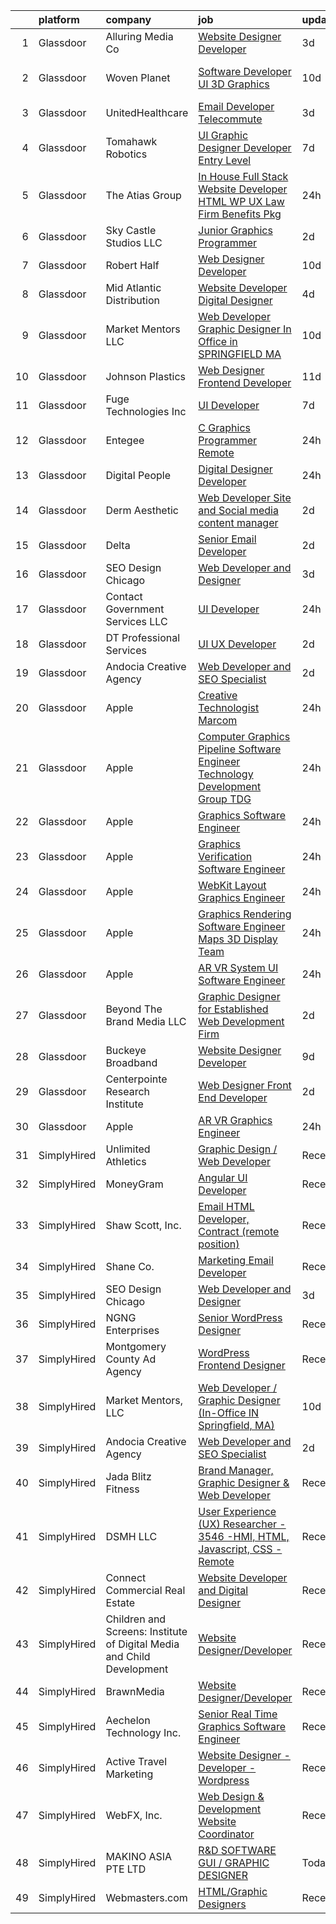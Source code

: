 

|    | platform    | company                                                                | job                                                                                                                                                                                                                                                                                                                                                                                                                                                                                                                                                                                                                                                                                                                                                                                                                                                                                                                                                                                                                                                                                                                                                                                                                                                                                                                                                                                             | update_time   | location                |
|---:|:------------|:-----------------------------------------------------------------------|:------------------------------------------------------------------------------------------------------------------------------------------------------------------------------------------------------------------------------------------------------------------------------------------------------------------------------------------------------------------------------------------------------------------------------------------------------------------------------------------------------------------------------------------------------------------------------------------------------------------------------------------------------------------------------------------------------------------------------------------------------------------------------------------------------------------------------------------------------------------------------------------------------------------------------------------------------------------------------------------------------------------------------------------------------------------------------------------------------------------------------------------------------------------------------------------------------------------------------------------------------------------------------------------------------------------------------------------------------------------------------------------------|:--------------|:------------------------|
|  1 | Glassdoor   | Alluring Media Co                                                      | [Website Designer Developer](https://www.glassdoor.com/partner/jobListing.htm?pos=119&ao=1136043&s=58&guid=000001812d7a84feaecaf7cc6d94ca32&src=GD_JOB_AD&t=SR&vt=w&ea=1&cs=1_50378d76&cb=1654325413443&jobListingId=1007906581302&jrtk=3-0-1g4mnl197r17c801-1g4mnl19nkuh6800-295cdde55712cc59-)                                                                                                                                                                                                                                                                                                                                                                                                                                                                                                                                                                                                                                                                                                                                                                                                                                                                                                                                                                                                                                                                                                | 3d            | Remote                  |
|  2 | Glassdoor   | Woven Planet                                                           | [Software Developer  UI 3D Graphics ](https://www.glassdoor.com/partner/jobListing.htm?pos=106&ao=1110586&s=58&guid=000001812d7a84feaecaf7cc6d94ca32&src=GD_JOB_AD&t=SR&vt=w&ea=1&cs=1_dcab9d14&cb=1654325413442&jobListingId=1007890992132&cpc=5C70DC7FEE0D01B1&jrtk=3-0-1g4mnl197r17c801-1g4mnl19nkuh6800-7c8ecdf940791dc0--6NYlbfkN0DSgjPPcnEdvoK3uuxfISLALE6pB1FR7YSHOr_tSg5_QCn410VK5Ds4sai37YL-FnH_M2Fnv0gjQ9TOzNTRle5O8StGDaF5nwXTjI4WZakCJvD0hoVC8rY9ZivgsNBzAZH1yAVgljWPxrQjSfhDdac-mVtFJvKlX_SSyDg74TVmkLWO-wnLXDbRQKp655XN8f4W-r2k8fv59LNtKqDouQc_0nTePP46qGUdDDDFwMHmf9lv2YhagrVTPrYzyOvnQc7s0gDSvQpC4uzkRR501XWdWVYEalRWi2SVwUR9KF9d4gwhz670oFGZ3mV0xjELjZE4mBN6OXvlV1QGGr71032HWzHyV5qNr6fpzEkUiiI4QYO9GmR3pRfgDS6TaHugtoqvt4n_rM5YJx7G-kw4gitd9JE8Q4Ii5BGCqXWWwvHPIjf3Hmtg7MJ-s4HNGylC4EazqSFDANFy6HsJ85QxhpjpkQTTP9mNuFib1JJdg-i_0X-IBKZLxSXfebIMT8ymhg3sSz5oXx5O7g40zYM8hul5TKU8JXtUMXX25HUX9uhieI29floAj1WmCQwaWeDZAFnjVcNq-wxPYGl-j_QOzMIv)                                                                                                                                                                                                                                                                                                                                                                                                                                  | 10d           | San Francisco, CA       |
|  3 | Glassdoor   | UnitedHealthcare                                                       | [Email Developer   Telecommute](https://www.glassdoor.com/partner/jobListing.htm?pos=129&ao=1136043&s=58&guid=000001812d7a84feaecaf7cc6d94ca32&src=GD_JOB_AD&t=SR&vt=w&cs=1_b7ded465&cb=1654325413447&jobListingId=1007907928304&jrtk=3-0-1g4mnl197r17c801-1g4mnl19nkuh6800-39890ce2ee7fb4eb-)                                                                                                                                                                                                                                                                                                                                                                                                                                                                                                                                                                                                                                                                                                                                                                                                                                                                                                                                                                                                                                                                                                  | 3d            | Minneapolis, MN         |
|  4 | Glassdoor   | Tomahawk Robotics                                                      | [UI Graphic Designer   Developer  Entry Level ](https://www.glassdoor.com/partner/jobListing.htm?pos=123&ao=1136043&s=58&guid=000001812d7a84feaecaf7cc6d94ca32&src=GD_JOB_AD&t=SR&vt=w&cs=1_84252e8d&cb=1654325413446&jobListingId=1007899166464&jrtk=3-0-1g4mnl197r17c801-1g4mnl19nkuh6800-1959295a166638ed-)                                                                                                                                                                                                                                                                                                                                                                                                                                                                                                                                                                                                                                                                                                                                                                                                                                                                                                                                                                                                                                                                                  | 7d            | Melbourne, FL           |
|  5 | Glassdoor   | The Atias Group                                                        | [In House Full Stack Website Developer HTML WP UX  Law Firm Benefits Pkg](https://www.glassdoor.com/partner/jobListing.htm?pos=109&ao=1110586&s=58&guid=000001812d7a84feaecaf7cc6d94ca32&src=GD_JOB_AD&t=SR&vt=w&ea=1&cs=1_50301d23&cb=1654325413443&jobListingId=1007915756890&cpc=44CD5376B8534B8F&jrtk=3-0-1g4mnl197r17c801-1g4mnl19nkuh6800-80309afcd8e7058d--6NYlbfkN0DzxetO0S_hK0fqJrm4OoXRPryjMGhSPsw9j_8-IIx81geHnQlYXFtLjF9XA9c5Q3Ye19tiwBXQq6gfJpHJUFG6FyyNuuSp7knfTfJVVxNjtYmTIeXRZ3jLR7_D1ZzU5wKwXG0zCz9vDfPDk4dWjpWZ7fjnSQTsdluSRh4qX8HzfV0iVADewD1So_ktrf2_73IGgkHi_gnYmoF8XbGULZyMI0lECKp1_NaOUPl4XlZ1K5DzxJk3n047_bSNsMexqd5nQ9tKQCyaGjc2i8U1mSLZaq6_aKYJuQ0Bkk933DJtoyD_-HtoglnjEezlR25Ea47K7QIqXLZDrVMOu0jD6jMI08BOGTTgFvacvlEteX1zWlSj40fwGS0yRWRq2oZTHK8vhTpZm6ObPJaaEncHd02zJ8VT65FOuxsJ1jcVGzpxiB-VGuFwXC_vQlTP_S5md4kPnJOv2Mrz-edRE7BR0EdASYsUZWrWDUzCZLESoWteRVk30DnMZakMGzUxf8qFmdU%3D)                                                                                                                                                                                                                                                                                                                                                                                                                                                                                | 24h           | Irvine, CA              |
|  6 | Glassdoor   | Sky Castle Studios  LLC                                                | [Junior Graphics Programmer](https://www.glassdoor.com/partner/jobListing.htm?pos=127&ao=1136043&s=58&guid=000001812d7a84feaecaf7cc6d94ca32&src=GD_JOB_AD&t=SR&vt=w&ea=1&cs=1_1ca496bd&cb=1654325413446&jobListingId=1007910144418&jrtk=3-0-1g4mnl197r17c801-1g4mnl19nkuh6800-a895cf89361640a6-)                                                                                                                                                                                                                                                                                                                                                                                                                                                                                                                                                                                                                                                                                                                                                                                                                                                                                                                                                                                                                                                                                                | 2d            | Remote                  |
|  7 | Glassdoor   | Robert Half                                                            | [Web Designer Developer](https://www.glassdoor.com/partner/jobListing.htm?pos=116&ao=1110586&s=58&guid=000001812d7a84feaecaf7cc6d94ca32&src=GD_JOB_AD&t=SR&vt=w&ea=1&cs=1_3b210243&cb=1654325413443&jobListingId=1007890068166&cpc=8795CF9063CD573D&jrtk=3-0-1g4mnl197r17c801-1g4mnl19nkuh6800-87c653a9571dac9a--6NYlbfkN0CpzDdaQkua3np5pkmj49lKioZwmwxQ-yx5plwbYmV_M6xSIJIkD0PnUNXzipg6tz4tq_jVzWLXVFyKCxzqtIOfUzxPOzTYvTnZPm6L1GisFSlmh5d1NpM_lbsKx80V0NTAF7MUf78H2ri317Ils6YbjzhmNo8GUyXNjCaAeAR0BsrwWkuwdiTEGkE0nlzezVlBtrbo8YLcExZyrjeMBnDoblkJnXeba9MFTrqXK3R-TU5w8HEc65Y6_KHT2LfZGO9DYmuA48ZZAIeBahhtBMUu0RjHRmTaZuVoOlOYpcuVDp8W17iQu9lCP7oWH9Et-SIUtJKkBS6TgkZdaVEkWVGFAnLikaRVrE5peUXb5JrzI02vmA_E1F2gKgzZGMnn9iyExALmAIwHtErgVbadEQiQFPLqNr9iDWJcY7cQUdFFsHrTN8mNXNepnEUKXog6lOljA8O-t27afvFQHOMqbEvU9n7lw0qWJzB4fAYbZmJf23bxSroF_VT48qfs2wQdgLOdXj2Vj9TEE4tt2GjbsBE20Ta4lGyoLjJcL4GqSPQETLJD35pxoGyXLnlK_QH3Hio%3D)                                                                                                                                                                                                                                                                                                                                                                                                                                                                 | 10d           | Addison, TX             |
|  8 | Glassdoor   | Mid Atlantic Distribution                                              | [Website Developer   Digital Designer](https://www.glassdoor.com/partner/jobListing.htm?pos=105&ao=1110586&s=58&guid=000001812d7a84feaecaf7cc6d94ca32&src=GD_JOB_AD&t=SR&vt=w&ea=1&cs=1_65d9b73b&cb=1654325413442&jobListingId=1007903294411&cpc=6BBECBC74F3AC36E&jrtk=3-0-1g4mnl197r17c801-1g4mnl19nkuh6800-2b67c79111503ea4--6NYlbfkN0BFoUiGhYgMv7mY7eF-LUw5iBVmnYrkwGa4q8pcO4KaVnLrhYX2UEPCV2Z8xr9c14HKUUNq9DvnCyysFLQSGDIXNyuipCfsfrXAIskEj7Qd1qOVlTRTHFDUJjSUZy5S8u-oMzntyD7XA4wR23HXW9mL44-sFXbxUo5zag_3hC_G7woMXF7Qes8IAeHwMkVNk0J3_u-J8tgk4YKybMbxAPFX48XTgLQR4xlo5Uw0i5nF0Hkn1di3OLx1I_9eU-GKVt9qq6eZpVpt7OywjdV3xSipAHmSjiwtIdg12CXInE3JSLfhWI_B-LbDOLMIcTAhfz6QRxyeTVUL6ln9sZ0CDYMAKP13Eoyt9E-C668TfcfHYg8n5v399I0n9EsguxKJwgrnn5MCuUPsao046OOGJsY8Bu1D7upm-v09lBbsnvyk2QS85c9MRA5MYW9naG9ftEGmvWkZaCtB3k-izjggtVjbKqjf0dg-eCKGySDGjO66MJM-Tx2xEgSP33z1Uq2_szR4Pm5Cusnhxw%3D%3D)                                                                                                                                                                                                                                                                                                                                                                                                                                                                                                     | 4d            | Durham, NC              |
|  9 | Glassdoor   | Market Mentors  LLC                                                    | [Web Developer   Graphic Designer  In Office in SPRINGFIELD  MA ](https://www.glassdoor.com/partner/jobListing.htm?pos=101&ao=1110586&s=58&guid=000001812d7a84feaecaf7cc6d94ca32&src=GD_JOB_AD&t=SR&vt=w&ea=1&cs=1_bb46e646&cb=1654325413441&jobListingId=1007889810914&cpc=16C99676026A3978&jrtk=3-0-1g4mnl197r17c801-1g4mnl19nkuh6800-fabda399aadcf865--6NYlbfkN0DrgQq5ECBajiuqohNCSf6c7_2Cek-sBUhiO2bmmkiCIbKsD5SArF_e8yj-Z4N1vUSNek8w4fllKVbtPlAYLVZhzl-D6MunTEy-yCoQuRPAcA3fL7qRy-XBpfe_k6XwRqwVpgh8vfV4P8KgcBHYdsiLJbSS0c5gKKvwbF2KpUSS16GMfQtdlG2ol9lhLb6DE_DHR28fgmtMZJjUJ1gz28h3BwoLbZNBiUvjqAB6B9-dW5ukq5LWPzGyHJ7NGknx7fuycNxQDRBcwPjW76qzdwYBe4JRgST4Hfl3Y5jbfAPUgAdUrQ-Qid5pMGfKbCDjmlgecd-b8mJRBRxmoac2qNJkqFGogwH-_vO_ABGougroBdX1jhtBCqUd40Eea-acovXe4sN4cQ-pwx_E0WjY20jEjRzXSvAMYuqfCKADyHkZqg1IF_bKtOvQIxRAw3_W-dcXcesoCYK9xJWPKJPuRD0MGZAG48CjepL_xhQwF9fyTwloytuGc139bOG7itDJrG5ZBnILn6me6wRqOJXaLqaEus8PpcpMzLi8wE2S0CrhU3ceEMc3mQJyMOvi7PHj2oQ%3D)                                                                                                                                                                                                                                                                                                                                                                                                                        | 10d           | Hartford, CT            |
| 10 | Glassdoor   | Johnson Plastics                                                       | [Web Designer   Frontend Developer](https://www.glassdoor.com/partner/jobListing.htm?pos=103&ao=1110586&s=58&guid=000001812d7a84feaecaf7cc6d94ca32&src=GD_JOB_AD&t=SR&vt=w&ea=1&cs=1_12b46eee&cb=1654325413441&jobListingId=1007886366981&cpc=B27F49C9D64D6F84&jrtk=3-0-1g4mnl197r17c801-1g4mnl19nkuh6800-71a6647d4708e060--6NYlbfkN0BxpP53ILL8GulLJ_NWfVzecCnjI9RptcsvEJd8wgfIdC7aG_mhaiJiJSNKInV-OucanRmZ0CVN9NTFUk_V3PfsEUx24n35K24fa-81_wd9tWHTgDAD1aUW29PBhlMnLAxkc9z8Jqhzivrmw9wyIBXYmy2VW2Fc2vAeFcIDMNDs46bZW5anTaMOR9riDF8TlwnGMU7EG2-vALFXvEEj1_v7IqG9Y9h4Mv-x2jnBrDTXswGvfODq2w9zk7WKsuyrW3HWQ4sQ56PO5VJqMX57sYPLPN6gEF9k-hQaPtm_KvOdg7ws5mZ7wugR_joDh0oickHj-pL-d35-AnuzXgvDzBP_YX0tV8kIgPaajPSkCP7TxZ-5vh1McJKZkMugO2B7kK_ZGTrkRJpVShNRl3tDDqHgnnbQxBYixChB_Z3DLcjpR6_paSW_MxAiFaLYX1L78X9E0S5wkjg-uSb7UUChpPNGVC3db2L7GBsgqPbiIC17zgk54WG_4x7rlzL0VfYP9tsy0cgYdsNhIC_fOt8mN8fh)                                                                                                                                                                                                                                                                                                                                                                                                                                                                                                    | 11d           | Findlay, OH             |
| 11 | Glassdoor   | Fuge Technologies Inc                                                  | [UI Developer](https://www.glassdoor.com/partner/jobListing.htm?pos=126&ao=1136043&s=58&guid=000001812d7a84feaecaf7cc6d94ca32&src=GD_JOB_AD&t=SR&vt=w&ea=1&cs=1_68784132&cb=1654325413446&jobListingId=1007898081002&jrtk=3-0-1g4mnl197r17c801-1g4mnl19nkuh6800-7a8a0a5517b03efd-)                                                                                                                                                                                                                                                                                                                                                                                                                                                                                                                                                                                                                                                                                                                                                                                                                                                                                                                                                                                                                                                                                                              | 7d            | Texas City Junction, TX |
| 12 | Glassdoor   | Entegee                                                                | [C   Graphics Programmer  Remote](https://www.glassdoor.com/partner/jobListing.htm?pos=115&ao=1110586&s=58&guid=000001812d7a84feaecaf7cc6d94ca32&src=GD_JOB_AD&t=SR&vt=w&ea=1&cs=1_7c9cfc2b&cb=1654325413443&jobListingId=1007916004977&cpc=654405A9B1E0A9F5&jrtk=3-0-1g4mnl197r17c801-1g4mnl19nkuh6800-eaf8fb5b9ccc1e9a--6NYlbfkN0D6OzZjpD_hbicRkMZwNNvvxSeL23iIfvaC4EytleQ8zDIpz0YQ5KbISa7_Zvw6kCzfCY0rqua9X-gnd-LXGmlDLVv_rwISClmNHszgD9s5YOdzshGBtxims_OTO8LJ8-IBEjOTJBgzB5utg9BWa06YSJGR7gIR5Wk-QdoOc4l7A7VEi6BMNmKHReq8CJnUVzNOJDn8GIrq-nwui5FPctheAWHamO0uCe4vEd9pLaupWnE-lG6JMu2RI2fRQ16bTtXpofaJDNuHR6gRK1xi1QxgJHQUY1mMjHa3DOWpuR5QB-7Jeh0HrmN64INalr2E4fXtFSO9LOPN6EUaBSyySvHuUFCaOkYgO1hOK4CFelxHQ_tN54B_KyS6KMzc59b5dNc4KaL7Qhqpdj2nIv8u2ar6LYDlWEVXcMnAko_UdSwBINOAe3rce9wuiHRgqR-t8sOO5C-7lRWjOr3KkF8-bpJGKgRRT0cJdlN1h-LEsOaeU4vAKQLzE01sXf9-MjyR8yqRl_PEYKd7fT3UUDH7mMTu)                                                                                                                                                                                                                                                                                                                                                                                                                                                                                                      | 24h           | Remote                  |
| 13 | Glassdoor   | Digital People                                                         | [Digital Designer Developer](https://www.glassdoor.com/partner/jobListing.htm?pos=107&ao=1110586&s=58&guid=000001812d7a84feaecaf7cc6d94ca32&src=GD_JOB_AD&t=SR&vt=w&cs=1_c05d54cf&cb=1654325413442&jobListingId=1007916676937&cpc=76BDADE3D6D9A820&jrtk=3-0-1g4mnl197r17c801-1g4mnl19nkuh6800-24fa1f679e6e06a4--6NYlbfkN0CQRQ3eiV4YWjrRS1ho7HVQ9JO8v6Fb3eU0yDOJbdOiEoxcbMbAZ5AqepW77PW23hRvreRi-24tjkk9i_S85zLRsoAIcSz1rIlyWyUp8oGhvsVgSShyh32oAnoyGZI89w_dP5fGgal5Xqzo-1Has1zaDI6KOU42iwTE_c6nH6ZKW_b32gA8f0mztifRXli43yEGFlrnfq-zdNfKSHo6yZXXSncLNQ-eYuFVot6Xzwy7Ox5HHJTc7m0dRzCyOj0yGpMkFPE_7KiQgxhah4KSUiEVcM0hYRtslp6enA64a5UQpKa5vZMg8gTljcUBH5G6_-FySfTRvE8v18xrwBDUAg8izGPv23QoV6GMRA66Ll1i50c43p1xmdd8lDOM_oXTnjNbMnjUMfkxBGpG5FTrAqmfybCZNr0u1EGe1SFF-WSmhs8yXjIc8Et-Vt6Gx_VS06awb9KTwkZftLVRaeRXIbWf96IOuGCMQNUs1zW-UmFGfeKkqsyLVvdtPC-UIQEj2jg%3D)                                                                                                                                                                                                                                                                                                                                                                                                                                                                                                                                  | 24h           | Niles, IL               |
| 14 | Glassdoor   | Derm Aesthetic                                                         | [Web Developer  Site and Social media content manager](https://www.glassdoor.com/partner/jobListing.htm?pos=125&ao=1136043&s=58&guid=000001812d7a84feaecaf7cc6d94ca32&src=GD_JOB_AD&t=SR&vt=w&ea=1&cs=1_5bc93a34&cb=1654325413446&jobListingId=1007910338432&jrtk=3-0-1g4mnl197r17c801-1g4mnl19nkuh6800-afd5e02a7c5642f3-)                                                                                                                                                                                                                                                                                                                                                                                                                                                                                                                                                                                                                                                                                                                                                                                                                                                                                                                                                                                                                                                                      | 2d            | Remote                  |
| 15 | Glassdoor   | Delta                                                                  | [Senior Email Developer](https://www.glassdoor.com/partner/jobListing.htm?pos=122&ao=1136043&s=58&guid=000001812d7a84feaecaf7cc6d94ca32&src=GD_JOB_AD&t=SR&vt=w&cs=1_e44b07d4&cb=1654325413444&jobListingId=1007909409494&jrtk=3-0-1g4mnl197r17c801-1g4mnl19nkuh6800-b5686bcb9fe509d0-)                                                                                                                                                                                                                                                                                                                                                                                                                                                                                                                                                                                                                                                                                                                                                                                                                                                                                                                                                                                                                                                                                                         | 2d            | Atlanta, GA             |
| 16 | Glassdoor   | SEO Design Chicago                                                     | [Web Developer and Designer](https://www.glassdoor.com/partner/jobListing.htm?pos=117&ao=1136043&s=58&guid=000001812d7a84feaecaf7cc6d94ca32&src=GD_JOB_AD&t=SR&vt=w&ea=1&cs=1_308c9a8f&cb=1654325413443&jobListingId=1007905745551&jrtk=3-0-1g4mnl197r17c801-1g4mnl19nkuh6800-edb5c12235ecbca6-)                                                                                                                                                                                                                                                                                                                                                                                                                                                                                                                                                                                                                                                                                                                                                                                                                                                                                                                                                                                                                                                                                                | 3d            | Remote                  |
| 17 | Glassdoor   | Contact Government Services  LLC                                       | [UI Developer](https://www.glassdoor.com/partner/jobListing.htm?pos=128&ao=1136043&s=58&guid=000001812d7a84feaecaf7cc6d94ca32&src=GD_JOB_AD&t=SR&vt=w&ea=1&cs=1_1ddb059a&cb=1654325413447&jobListingId=1007916276135&jrtk=3-0-1g4mnl197r17c801-1g4mnl19nkuh6800-e48ea99ec61b10ed-)                                                                                                                                                                                                                                                                                                                                                                                                                                                                                                                                                                                                                                                                                                                                                                                                                                                                                                                                                                                                                                                                                                              | 24h           | Washington, DC          |
| 18 | Glassdoor   | DT Professional Services                                               | [UI UX Developer](https://www.glassdoor.com/partner/jobListing.htm?pos=118&ao=1136043&s=58&guid=000001812d7a84feaecaf7cc6d94ca32&src=GD_JOB_AD&t=SR&vt=w&ea=1&cs=1_a8f93819&cb=1654325413443&jobListingId=1007911592503&jrtk=3-0-1g4mnl197r17c801-1g4mnl19nkuh6800-c602366324cdaf22-)                                                                                                                                                                                                                                                                                                                                                                                                                                                                                                                                                                                                                                                                                                                                                                                                                                                                                                                                                                                                                                                                                                           | 2d            | Remote                  |
| 19 | Glassdoor   | Andocia Creative Agency                                                | [Web Developer and SEO Specialist](https://www.glassdoor.com/partner/jobListing.htm?pos=120&ao=1136043&s=58&guid=000001812d7a84feaecaf7cc6d94ca32&src=GD_JOB_AD&t=SR&vt=w&ea=1&cs=1_9f4f1fc5&cb=1654325413444&jobListingId=1007910325652&jrtk=3-0-1g4mnl197r17c801-1g4mnl19nkuh6800-3e71974dd9827fa4-)                                                                                                                                                                                                                                                                                                                                                                                                                                                                                                                                                                                                                                                                                                                                                                                                                                                                                                                                                                                                                                                                                          | 2d            | Remote                  |
| 20 | Glassdoor   | Apple                                                                  | [Creative Technologist  Marcom](https://www.glassdoor.com/partner/jobListing.htm?pos=130&ao=1136043&s=58&guid=000001812d7a84feaecaf7cc6d94ca32&src=GD_JOB_AD&t=SR&vt=w&cs=1_a1bf9f3d&cb=1654325413447&jobListingId=1007917363609&jrtk=3-0-1g4mnl197r17c801-1g4mnl19nkuh6800-666f3071f17e62e5-)                                                                                                                                                                                                                                                                                                                                                                                                                                                                                                                                                                                                                                                                                                                                                                                                                                                                                                                                                                                                                                                                                                  | 24h           | Cupertino, CA           |
| 21 | Glassdoor   | Apple                                                                  | [Computer Graphics Pipeline Software Engineer  Technology Development Group  TDG ](https://www.glassdoor.com/partner/jobListing.htm?pos=124&ao=1136043&s=58&guid=000001812d7a84feaecaf7cc6d94ca32&src=GD_JOB_AD&t=SR&vt=w&cs=1_b9ef4dbe&cb=1654325413446&jobListingId=1007917362970&jrtk=3-0-1g4mnl197r17c801-1g4mnl19nkuh6800-c55938a133ab35a4-)                                                                                                                                                                                                                                                                                                                                                                                                                                                                                                                                                                                                                                                                                                                                                                                                                                                                                                                                                                                                                                               | 24h           | Cupertino, CA           |
| 22 | Glassdoor   | Apple                                                                  | [Graphics Software Engineer](https://www.glassdoor.com/partner/jobListing.htm?pos=108&ao=1110586&s=58&guid=000001812d7a84feaecaf7cc6d94ca32&src=GD_JOB_AD&t=SR&vt=w&cs=1_a00dea81&cb=1654325413442&jobListingId=1007917019738&cpc=84DBBAA61F05C438&jrtk=3-0-1g4mnl197r17c801-1g4mnl19nkuh6800-8be49885e44f74c2--6NYlbfkN0BvKrLyj5gPmtZO9T8euul8TCxuuKNOtzRJOomxnwSEodTz2Bc-sPZl6wy0zhW4OOlEeQKs3ZWV0cSbSosm9upr8Jb1bMBxzR1lmTL-u_ey0GrK9KgBLojHJvFHnVFPmUDJCocJCiN_7Z1mPzMmUIAooYlekrM81hQZHmymAjcoTTO3bfGBDe_9YMdlLVgFZFecZIo0_GX67MdYIPnSnlCqlvSsS-drkEhhhwEdXU3Jn6H6s43RIp8NvsE-7VsB4rqB470VsA7-7fX9oWPkAFgP2pLFk6DaTogU84h7gepsXFteNTE_ggbGXHV9Y5wn5jV3dncNTnZKWXcri_ijKORhQe3RG9jKzo9yzSOgvulJzHl42n2aiBRcHqAjZMvdzuZLN49lOBFHlAOblp34MzLqNG8Hd-1pqZzjO4-GuIK9m_v5w1LAdI7rPNlUhUkknke2nSHxlCbj3F2LpCxJ9w4fdcByFj3AI-VvOV-etlZYfrjSKKS5tHdQ_zQPvghE4dLQ3Eaw05uADrkT2xPvWYXz1Vjn6bUqV9DIMCw-_TgJw19Nz2AcJ-Iv3vPiZxlZXwVuX8IfyA2fNnccaZMQq27yvNuTaAR2ECI74D6CSoAo0CMZI4kE1ZnLJBxv9oVVwxv_IY0JaVOl977plyjnN4MBVnKjTZPRgGHnI42pEam8J46bKA8HwIoNVmeLEgNXJJDBmAsuPnDKCNfKHuweD6D7JNcxR7vPUp-QbigigMrYftsACdPLF-wv2tOuJ6GGuzIC1fA20vmeFPL4u5DJHkGVNvyzrR2wqRCwRZkZYVdApH4peV8-xAk4tz3fmpikRMU7n1hgpyt2HAkxWbqcpcedZ9u5YRNByoXClrObabUDgVA-tXJ3bB0LRIMBiQwCwapi2MWF67-kim2JiudQl0ndIojtEIMyy4qM2mST5ibCMgMgL8SaMdUB0e473mS1shY%3D)                                                                  | 24h           | Orlando, FL             |
| 23 | Glassdoor   | Apple                                                                  | [Graphics Verification Software Engineer](https://www.glassdoor.com/partner/jobListing.htm?pos=110&ao=1110586&s=58&guid=000001812d7a84feaecaf7cc6d94ca32&src=GD_JOB_AD&t=SR&vt=w&cs=1_235d87da&cb=1654325413442&jobListingId=1007917019770&cpc=56C4EA4A1A191A49&jrtk=3-0-1g4mnl197r17c801-1g4mnl19nkuh6800-2b52be22c4e28773--6NYlbfkN0BvKrLyj5gPmtZO9T8euul8TCxuuKNOtzRJOomxnwSEodTz2Bc-sPZlSXfvz6ygy0vbEIp8DyilE4DGGWVxKKmHaztw9s3sofxuggI9OU7uEicY5G3qDRvfrbVk5JbwNe0laLi54swzJQ9LEnvH4fLG5PN3dH4Wj7X1yyH0SlE-obshM2wEuf4HYKzY1BryUihbX07snN-4_OE61KiPYcnOqtZO5TMWH0bKnU766zFF6_466Cwy1l8HyLAhJJLlfjPf4gtNNfll3-FF59WDAETGPD7DDVgz3cDFioZFyR7l5gd8W6TxEQzvjfktZwVQ-k62BA7Msts-43alLcvh8NK7ERZt-fC6eQ54Ca9dll3BvJqSDlTaKecC820priL-CxQ08NVdWCewgfqEuqi2B3nCF-hF0P9AtH2m_MalDSKbhTD6vDUF0wSXh5HVS5hrZIHKVEkeXhQky91cJTUSBYy0eYhyWk3nDwLNDLXUwPmNdAOJ_GprSO0KoX5n_p4hsAcQP69yujSh5Hou-8Vejep7a2c15qteid765EIbY0di5ZZktNdJNJCI8gfWFN42wJEoSQ9w2ns8aIGUm95YpmjlFwnAxWsIHsIMgBfgx4VYuOvkSeLosHuwZMGwIyQ2DY5Xd7rX-6YOa2em1RnnXQ77GhPSILajmhWomBIoimA_HMf6R2EHTAsXF7zkKtq0YOiM0bLU4iBGwDfLWLd8255Uy2pw-OhPB1agMEnOUbVUi3T51EKvTZv8WIYRhtph95WzQ9qQzI7iQQXtW3zJvroQRMmYutEy06yLpVzQkCjgLDkZOAA0xDiPxR5JHviQkM6p8tLEPk8DWovexAfU2a08vS5c-yptCMZamdDLgDEzT8HXduyoMeBXHxQlu-r3kZPdYbsSGYuSrTw-4m3WfqhK9K3EFu2jtoVsd58WO5ytk2pnCERy7Js3_uzD3pu6Iry4u2Mdr6YtcQ%3D%3D)                                       | 24h           | Austin, TX              |
| 24 | Glassdoor   | Apple                                                                  | [WebKit Layout   Graphics Engineer](https://www.glassdoor.com/partner/jobListing.htm?pos=121&ao=1136043&s=58&guid=000001812d7a84feaecaf7cc6d94ca32&src=GD_JOB_AD&t=SR&vt=w&cs=1_512d5b5a&cb=1654325413444&jobListingId=1007917363391&jrtk=3-0-1g4mnl197r17c801-1g4mnl19nkuh6800-44b6815419c91921-)                                                                                                                                                                                                                                                                                                                                                                                                                                                                                                                                                                                                                                                                                                                                                                                                                                                                                                                                                                                                                                                                                              | 24h           | Cupertino, CA           |
| 25 | Glassdoor   | Apple                                                                  | [Graphics Rendering Software Engineer   Maps 3D Display Team](https://www.glassdoor.com/partner/jobListing.htm?pos=112&ao=1110586&s=58&guid=000001812d7a84feaecaf7cc6d94ca32&src=GD_JOB_AD&t=SR&vt=w&cs=1_21e8ea51&cb=1654325413442&jobListingId=1007917013520&cpc=654405A9B1E0A9F5&jrtk=3-0-1g4mnl197r17c801-1g4mnl19nkuh6800-115730a672136782--6NYlbfkN0BvKrLyj5gPmtZO9T8euul8TCxuuKNOtzRJOomxnwSEodTz2Bc-sPZl29JElYHfcoRu0fPF_ZzN6LV7MEA242MqM2m5Mg9WWpXRGuQI3ozFHZhQ3O1--k2_cTrL_vgxAdhN0oVzPkcAPlQKGdbjiVF5sXBcCkXUmiuL4ONRk1OArdpbMrmSwjGu0OXByjigj-ySTtNybQngkhIr-vFSZvAfP9GLZSTPehrus2UwfLFtLaD2DtZ2-zOgVCV85KfRzgyc5xTToEy8p1HMYKjld2u0pWb18lUYIqzM8v7SW4hcUi1KFh4plRmj4MdPQzWJ3-mPoQEwbHXtUHWudkET9jYQF2dPsCllsbIzDZy5CLU3m5gXsdr3YHjeKqgrustvUc3S3GN4eaa8VN6Ie8A6YCAfJE66qtQ27l9RkpUO_pr5g0d43nPwHq3601VieHhBEPcgJPIIklyjh9n6KqcDeEUxobVIF0Q7y3eWXMAGX7TGznB71Xg0DZcu2UJfbzA7_cMYrPLY6Ry1QtDH3tO2ikJxgSPBNHzfpANQCyT6PXaiKHNBPvmFmWcKF6FpbGMtT4twoGkRWY67wSsjtkLYUgiFC5kLG2_z8hi_P1zXQaXemV2tzSUIP5J9S2ZBYVo-2k2p6hdDa7wIuc0rFTYzU9Wz5Yt6OuKYDIdqHl-WUzO0IJ8cckxedTAJVZCUC7ITGfizt63p-AhstrKIeoQNptZJjqvfzZSopcXyNR4VCVbEyY5ReCaAcqWMOtbtP80KhXmmxBcWftaWKAU-ax7m1DDPbwkpBnAtgZn-gS2wjlg6jJ8vxyCBY4XiMK0hXCBbwNTSGLiPJ914YJmOcZVnpZRQkesSQlbgKOy5ly8W-iYL2g9_ckxUZqwka9uSzLAIG6pOJOu9HvC7_oWui452aGmiyadCfXmp_ZaUFGy32uodhAgYO6wSqLSS7J1qpzUoWHaV1X0-68ljFLmJ6fMYUsiBck-T6CHf5wM%3D) | 24h           | Culver City, CA         |
| 26 | Glassdoor   | Apple                                                                  | [AR VR System UI Software Engineer](https://www.glassdoor.com/partner/jobListing.htm?pos=114&ao=1110586&s=58&guid=000001812d7a84feaecaf7cc6d94ca32&src=GD_JOB_AD&t=SR&vt=w&cs=1_80c1d8bd&cb=1654325413443&jobListingId=1007917015060&cpc=451933188B21919D&jrtk=3-0-1g4mnl197r17c801-1g4mnl19nkuh6800-f66a7025b46871f8--6NYlbfkN0BvKrLyj5gPmtZO9T8euul8TCxuuKNOtzRJOomxnwSEodTz2Bc-sPZlbtkML8D-m4p0JTgu20NFrRbOSurwcP9URWfE7L5yU60FZ3ztVPt0WrYOujepYBZ8Xl-TBQ8k5jYvA2vxudE01k5AUsnn_E4KbCIOrlQEk4a6yk5zoI7soqV1sEQOc0PvQv32wwJ8S4KBe_ARufDgbfUWggpx_CWFiN10PH4Kme4Ju0FaMZF4sK572w6USN82arEn7knD8R9Lbvk1Uww8AeBZghAlTCDa_KZCqd15rIC_yVKiheVDLbYYUlY_JDEvz4JWgNwsgoRypEZvtJ7y1jdTezhoEj0loxof-nUrcxG1jwjmRV1iDF605WqoLjl3gCx7zagQ0i1LO_QjVaS80HkTOKh24vMiWVzmouF6vbLgBQJO_H5LQFlqabkEExI9iTlTvQ3MmuiXTDv2UaHL0utkJQu-uOFXNoyODW66IALHDQJ56DHm7N5VUlNUZ-EwODpbmKQ_A6emp0E7ya9-avysQsOTONrbT79yAQczrT1cL5ltfiA3NWFJUqqnEQfgb8NENkVrNEpjFfln3RgmtI8YJHDG9e7hw1W8QCj527vG7TncZtND_puKldDyEF2dPRlGJbc0VV7Ce8VwFmZF57D3OjHCj8dntgC_EV3g3bYxxTb_jTNg53vAmeaWqed9Xs8RJwgj1fWXNQ6yCZNmVF7QPAWHbIHjKj9DFXFPjsmA4IoTuRYOcItvKurgnP9B5Y318KPTojKozWv0YkmU73JMDUOI8J3bbCbcIaCjoGyjEfnaqpOLRc2iJfPOOsMtzyK1EUb_G591kMTsrh3axCJtvloWNzRSgp7SYIsu2JJVVjjBZ0ob_VHtcbFedLa_yPl1Mu64Zler8pRmqxIKr5y8ZryLaN0CLNbDsawgfR282XPBNRyeShbxV_RPRwevbUKsFjSkxfA%3D)                                                           | 24h           | Boulder, CO             |
| 27 | Glassdoor   | Beyond The Brand Media LLC                                             | [Graphic Designer for Established Web Development Firm](https://www.glassdoor.com/partner/jobListing.htm?pos=102&ao=1110586&s=58&guid=000001812d7a84feaecaf7cc6d94ca32&src=GD_JOB_AD&t=SR&vt=w&ea=1&cs=1_74b55db1&cb=1654325413441&jobListingId=1007910144387&cpc=1926746423AECDED&jrtk=3-0-1g4mnl197r17c801-1g4mnl19nkuh6800-f916d1377f338aa9--6NYlbfkN0DiLO1zoF3DN9jCADKjG_MzVyPrjAulsAI2998bTSa5p-xt-0wmEUkMx1loXM2fThQunL9HWlAqKprrYTtXUhjv-JFQalxSqk6m9bw9BgwSTqgKRZGdydy_Era2XPOd_hlkDiONANUdXEH8QJMlyU_pGeONrNRLwS2k-YBKdjLVpjs3sUugLifrSLEput24agszctjlZQi4BUWDZ7iyT3XipBKy9nUp2_6smUJT9NG7vkBmdMoGP4gJEHOuP_y6wGdb88oNy0UGTg_eGBKZa5SMMGwD67k7zYc7ea2Lu_1cz_5256L0s0gndRlzaKBv-X7FSt_B_kzM1i2EciJAZ2r36GXZDCIYpRsGjMUkGTTLqx9peqlbhIpaChw7MhbtvX0pWfz8CBjuarFePhi1aTIwT2WbPHBU2QJtPMDhJ7iL218xbbVbiRAzZ-pmsoZSXqygQhGtvbZhuUxhEXn8yFRSJSi3Bf8L7iks-EiOEjmYIHgjs6JSEGhO185sQwa6x3rx_SP-A0dBiMnT0YwDuR1p3qjIiuForwlR0N9Fz1t2dw%3D%3D)                                                                                                                                                                                                                                                                                                                                                                                                                                                    | 2d            | Goffstown, NH           |
| 28 | Glassdoor   | Buckeye Broadband                                                      | [Website Designer Developer](https://www.glassdoor.com/partner/jobListing.htm?pos=113&ao=1110586&s=58&guid=000001812d7a84feaecaf7cc6d94ca32&src=GD_JOB_AD&t=SR&vt=w&ea=1&cs=1_28e89278&cb=1654325413443&jobListingId=1007892444672&cpc=451933188B21919D&jrtk=3-0-1g4mnl197r17c801-1g4mnl19nkuh6800-9d3796651fe43207--6NYlbfkN0DDmOwFuYy1-IGhenWxj6rZmHL3sido_coM9cPKCevLMh9RSnvCRogTTFMO-82f4dc21FJUjC2rci7LGqOPyQIvZuW5UBiz1-ZpCepqKz1azeuBgdLRUyGBNyWZJkyyzkX0hB6Nv7GEYchU7jHch1Yng2OHXqu9JtvBzn3gEAC0o7aS5MkJLn036p2_zFECVRVuDUWVoFAt23MpdGKK8QVZQZH7J6caRYji4iQnc8X1vgS5LE_kDn6cveKuTd2mkw1ETR9ywqMZoHtfJs2OV8HwlidIMd7NM3IU4wLZCO2n5cOhrrySVKIZCcKO2mTBbue9w9Od35yJDgtU8DESLiU-xjBwzljFD2stuYQJIY_YmIIHXsXfW6XZS-7y5wUe4ijcBZbtfqMkvZfTyqogxrsLJVgHFvKR7ioV67G4tnnqzVYPFVxAxfEAwa-E_gB4kFDmQPcXD9rQl9UyeaWQXnt_yn7ivSt2WwATnwJNi8OgTcoCid-NS_R0KabjFDQ7jrVYGyhrL4ahAQ%3D%3D)                                                                                                                                                                                                                                                                                                                                                                                                                                                                                                               | 9d            | Toledo, OH              |
| 29 | Glassdoor   | Centerpointe Research Institute                                        | [Web Designer   Front End Developer](https://www.glassdoor.com/partner/jobListing.htm?pos=104&ao=1110586&s=58&guid=000001812d7a84feaecaf7cc6d94ca32&src=GD_JOB_AD&t=SR&vt=w&ea=1&cs=1_a15e473c&cb=1654325413442&jobListingId=1007910194036&cpc=F2E91DB1AE7076E1&jrtk=3-0-1g4mnl197r17c801-1g4mnl19nkuh6800-85249d8c0b1eba2b--6NYlbfkN0Cqv1zf8CiqPVm8PMYOa0ESPiL6fR4Vwuohy--AjGmshWjQE2eUqJ2wmAbySNuFR3IuqTVoUt_qYKmAe-SxV6MzQN1xhfmOSRPCvNmLSed0NjxqycnLSRQLQ5-48B3kZKEh6aeC0mfJwc41Uc2P_I2kPLI16Y-2mXa1onDs7iPv4C8ADIbJ-us40vHOpsVKfJMIZsn2qaevam2t-JrMjDwseS0waHbjwhWwHBAsDW039DaYeeyUqhgS_Eihsyzfl3Sx9HXH5d1w4rd9XMg0VgcOld8NeFdSTpcTK5c2fnhSmFbfkYYg0tq_JWVjmHSCaTKJtLzSxsD4eseU7nkl9p-xGrrcXQ7tRU4LvXa5fB7B-Vrzv__giaMGYLWP4v2E8SQ7cdUhnkmftUhftxZwcNyhSuwe2FGYoLMhvehhZv5Ti9HmtIIgNwq4Ei9tE3wy7XuTpJi8lwyxxlIn5fbpPKnqMgWJPA6v46ZxJ7cPJ1lf-f0caprSc9_5Otsn3jQCmRe6kTdQ83yIpCGMLIv7aQTG)                                                                                                                                                                                                                                                                                                                                                                                                                                                                                                   | 2d            | Beaverton, OR           |
| 30 | Glassdoor   | Apple                                                                  | [AR VR Graphics Engineer](https://www.glassdoor.com/partner/jobListing.htm?pos=111&ao=1110586&s=58&guid=000001812d7a84feaecaf7cc6d94ca32&src=GD_JOB_AD&t=SR&vt=w&cs=1_53bf4d6a&cb=1654325413442&jobListingId=1007917016690&cpc=FB7E4A1762AE5BEC&jrtk=3-0-1g4mnl197r17c801-1g4mnl19nkuh6800-32a1a116a885e498--6NYlbfkN0BvKrLyj5gPmtZO9T8euul8TCxuuKNOtzRJOomxnwSEodTz2Bc-sPZlbtkML8D-m4p0JTgu20NFraWV-ZOz7QcfKtloulcR9Qd8F41tcf___jdH9BYpsfa7ZZoLenzetY8faQBusyVEybgEodGW2_J963F3A3oaEXz4kRGRfAI0EU9PBYruRS8anUjnbz7P-kacX41ZeYHPqhfINvAWhMJoAF_xz7yB3WKkhJUSr3PhSTI4wkaAsBQexypEnfbs_88ohQVOUsi4f1lv_RVjjcYedLLYGz72Gcn4jFC7ES_f7hwlZQ7_4f9l7tj31YTShTuuh27ggZrfEgHq26O9c-V6vtPsiUbjVY-PyHxSyowv6fmXAUDtfnu1tEw7HCC6j0BvopxxbPoAArntK51dkBFCkW82Ojeh0sWzzcPhtXNYHZCoR2U-5IFcG3boCudRVnuyZ7MzxYEnSA3ldrcLGENm1vjlOuw-cLoMZoiJtlgON4hiK8uhUw866Qj-LCoL9oo6_AKfDSSVgqwWT__2leZvRlBq25lytZwrkpCNBYciNC4k8lzoy-umvuYEOQs8FTrMT9-WRQR4UmQnijJh_ujKVo_5M4EetV9xVyIM4AenVVLL9IkOe5Wn7BPJ963cNwIBb71va-_WMYX8aDPgWSQL-fmIMjSngR2qL3gQClXJgOJdb14Pxd3mINxF0Xi9V3ME2zHzes6FOa8q5y03lSPMRUQF3FU7-9WtqqZnGIdEJvInlmXqRayd0pQ5gMmrRcXkhl_ZXXYN6r3c8MqKo93TKhT6gVeBZTbbz9DWDQLxn6nspaRrZ9n-gnDsEuFsKnxvET8FdpnC6ALIG4z6ElV7IAV92A6TMs_tv2DwLaeJYNVPKpllqcwgQ_m7hQwBOMN2OwgyXikRTZEzqHXp-3U0e7Rgry5C21lHcisdS9rnsZisES1anjz2)                                                                                   | 24h           | Boulder, CO             |
| 31 | SimplyHired | Unlimited Athletics                                                    | [Graphic Design / Web Developer](https://www.simplyhired.com/job/J3IkGpxxbL5C84zZwUrO9pQW6trgFwNxxxo__XLTSq5imEgrV3eWPg?q=graphic+developer)                                                                                                                                                                                                                                                                                                                                                                                                                                                                                                                                                                                                                                                                                                                                                                                                                                                                                                                                                                                                                                                                                                                                                                                                                                                    | Recently      | Olathe, KS              |
| 32 | SimplyHired | MoneyGram                                                              | [Angular UI Developer](https://www.simplyhired.com/job/hf-ENxQi1sfe9nVGBJT2NlmkjZMzzHV3gC8mU5EqaiPFv5zfMwLrrg?q=graphic+developer)                                                                                                                                                                                                                                                                                                                                                                                                                                                                                                                                                                                                                                                                                                                                                                                                                                                                                                                                                                                                                                                                                                                                                                                                                                                              | Recently      | Dallas, TX              |
| 33 | SimplyHired | Shaw Scott, Inc.                                                       | [Email HTML Developer, Contract (remote position)](https://www.simplyhired.com/job/lp97AwzllwqjS1oXYQVdk_sx_ANbNmrf_26-hefBENEAnwkJ6YFw_Q?q=graphic+developer)                                                                                                                                                                                                                                                                                                                                                                                                                                                                                                                                                                                                                                                                                                                                                                                                                                                                                                                                                                                                                                                                                                                                                                                                                                  | Recently      | Seattle, WA             |
| 34 | SimplyHired | Shane Co.                                                              | [Marketing Email Developer](https://www.simplyhired.com/job/RcP4Q7OUThQQkT9kWXMiLlc_Q9zZfe9KKH3XzOuyrbocOGRY5RxBgA?q=graphic+developer)                                                                                                                                                                                                                                                                                                                                                                                                                                                                                                                                                                                                                                                                                                                                                                                                                                                                                                                                                                                                                                                                                                                                                                                                                                                         | Recently      | Englewood, CO           |
| 35 | SimplyHired | SEO Design Chicago                                                     | [Web Developer and Designer](https://www.simplyhired.com/job/FjzmiF5LocletrYRA1n-Axbq9osZZ5ZuleN5Fh7qXPRhqE4TPW8oeA?q=graphic+developer)                                                                                                                                                                                                                                                                                                                                                                                                                                                                                                                                                                                                                                                                                                                                                                                                                                                                                                                                                                                                                                                                                                                                                                                                                                                        | 3d            | Remote                  |
| 36 | SimplyHired | NGNG Enterprises                                                       | [Senior WordPress Designer](https://www.simplyhired.com/job/nNmOqtuT06Mk-lcmE7eheAXQQWiNMpXcVvCxka53D2mz1JIyK1uPSg?q=graphic+developer)                                                                                                                                                                                                                                                                                                                                                                                                                                                                                                                                                                                                                                                                                                                                                                                                                                                                                                                                                                                                                                                                                                                                                                                                                                                         | Recently      | Remote                  |
| 37 | SimplyHired | Montgomery County Ad Agency                                            | [WordPress Frontend Designer](https://www.simplyhired.com/job/ga4IKqF6TuclqpILMva27A9ZNpWL2hFPU5gOIAhb1_NKjSB23CUasg?q=graphic+developer)                                                                                                                                                                                                                                                                                                                                                                                                                                                                                                                                                                                                                                                                                                                                                                                                                                                                                                                                                                                                                                                                                                                                                                                                                                                       | Recently      | Pottstown, PA           |
| 38 | SimplyHired | Market Mentors, LLC                                                    | [Web Developer / Graphic Designer (In-Office IN Springfield, MA)](https://www.simplyhired.com/job/6kf3uuwQ1EOl7Fl3dSxs72FKsBasyP0W-R29HngWXbHTwb_VXh3XfA?q=graphic+developer)                                                                                                                                                                                                                                                                                                                                                                                                                                                                                                                                                                                                                                                                                                                                                                                                                                                                                                                                                                                                                                                                                                                                                                                                                   | 10d           | Springfield, MA         |
| 39 | SimplyHired | Andocia Creative Agency                                                | [Web Developer and SEO Specialist](https://www.simplyhired.com/job/Tiug1YomN0sKFjhMCngbk6AyXW-86w80zVmQJlF1sY0AZB0BrGpqhQ?q=graphic+developer)                                                                                                                                                                                                                                                                                                                                                                                                                                                                                                                                                                                                                                                                                                                                                                                                                                                                                                                                                                                                                                                                                                                                                                                                                                                  | 2d            | Remote                  |
| 40 | SimplyHired | Jada Blitz Fitness                                                     | [Brand Manager, Graphic Designer & Web Developer](https://www.simplyhired.com/job/u-aNkVA-u7QitzSk2zKbK4d5gsfzDSEALH5--8iUUQJZ_Xurh4yqFg?q=graphic+developer)                                                                                                                                                                                                                                                                                                                                                                                                                                                                                                                                                                                                                                                                                                                                                                                                                                                                                                                                                                                                                                                                                                                                                                                                                                   | Recently      | Buffalo, NY             |
| 41 | SimplyHired | DSMH LLC                                                               | [User Experience (UX) Researcher - 3546 -HMI, HTML, Javascript, CSS - Remote](https://www.simplyhired.com/job/6V0Hdz-sRwRkWGCnJ4vI4LDaYKZ9uXgPnC5Re59jpDLTTC64FfAhnQ?q=graphic+developer)                                                                                                                                                                                                                                                                                                                                                                                                                                                                                                                                                                                                                                                                                                                                                                                                                                                                                                                                                                                                                                                                                                                                                                                                       | Recently      | Remote                  |
| 42 | SimplyHired | Connect Commercial Real Estate                                         | [Website Developer and Digital Designer](https://www.simplyhired.com/job/xHZQG0jN2VqA1sDUntkAQfZU3Xh_8F_qluyKJ5DofpUwXlSJOKadFw?q=graphic+developer)                                                                                                                                                                                                                                                                                                                                                                                                                                                                                                                                                                                                                                                                                                                                                                                                                                                                                                                                                                                                                                                                                                                                                                                                                                            | Recently      | Remote                  |
| 43 | SimplyHired | Children and Screens: Institute of Digital Media and Child Development | [Website Designer/Developer](https://www.simplyhired.com/job/HJob8m8F1MKzYKL-lv5DWPlFGsOOS-KrnRP-uIbm5omxKn3q0KksKA?q=graphic+developer)                                                                                                                                                                                                                                                                                                                                                                                                                                                                                                                                                                                                                                                                                                                                                                                                                                                                                                                                                                                                                                                                                                                                                                                                                                                        | Recently      | Remote                  |
| 44 | SimplyHired | BrawnMedia                                                             | [Website Designer/Developer](https://www.simplyhired.com/job/78BxKl1R6BpfuVu8Kpk-1cxMOjiHDgxQMPxrbQ5J7eWU9PbYxXCHNA?q=graphic+developer)                                                                                                                                                                                                                                                                                                                                                                                                                                                                                                                                                                                                                                                                                                                                                                                                                                                                                                                                                                                                                                                                                                                                                                                                                                                        | Recently      | Albany, NY              |
| 45 | SimplyHired | Aechelon Technology Inc.                                               | [Senior Real Time Graphics Software Engineer](https://www.simplyhired.com/job/rcdIZu0u86YflWDJtkQswNVvTN3B-3L7qF5--HTYfTqZ6vl6sJ-lpA?q=graphic+developer)                                                                                                                                                                                                                                                                                                                                                                                                                                                                                                                                                                                                                                                                                                                                                                                                                                                                                                                                                                                                                                                                                                                                                                                                                                       | Recently      | Overland Park, KS       |
| 46 | SimplyHired | Active Travel Marketing                                                | [Website Designer - Developer - Wordpress](https://www.simplyhired.com/job/qUxkhzgr-dNxPoyWUO_EjTRDyBng5GCJ3_C742NTV4DVyY_cbzsfWw?q=graphic+developer)                                                                                                                                                                                                                                                                                                                                                                                                                                                                                                                                                                                                                                                                                                                                                                                                                                                                                                                                                                                                                                                                                                                                                                                                                                          | Recently      | Remote                  |
| 47 | SimplyHired | WebFX, Inc.                                                            | [Web Design & Development Website Coordinator](https://www.simplyhired.com/job/v-vzXBfE0PVJlM02GeHrlEw5kd4JZanBKYMGop9gR-nH0LBNF-E5_Q?q=graphic+developer)                                                                                                                                                                                                                                                                                                                                                                                                                                                                                                                                                                                                                                                                                                                                                                                                                                                                                                                                                                                                                                                                                                                                                                                                                                      | Recently      | Harrisburg, PA          |
| 48 | SimplyHired | MAKINO ASIA PTE LTD                                                    | [R&D SOFTWARE GUI / GRAPHIC DESIGNER](https://www.simplyhired.com/job/VPCaC5FE6z1dWDjhGj5tkOrbGB0Vw-5RjwToZDbO21rb-Rqut-XlDA?q=graphic+developer)                                                                                                                                                                                                                                                                                                                                                                                                                                                                                                                                                                                                                                                                                                                                                                                                                                                                                                                                                                                                                                                                                                                                                                                                                                               | Today         | Marina, CA              |
| 49 | SimplyHired | Webmasters.com                                                         | [HTML/Graphic Designers](https://www.simplyhired.com/job/1S2ki1F2e97xk1bn0P3q05lu3BQ0Tpk7KwB7Zii_z8pQmxmAAOWD5g?q=graphic+developer)                                                                                                                                                                                                                                                                                                                                                                                                                                                                                                                                                                                                                                                                                                                                                                                                                                                                                                                                                                                                                                                                                                                                                                                                                                                            | Recently      | Tampa, FL               |
